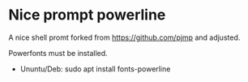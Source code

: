 # Nice prompt powerline

A nice shell promt forked from https://github.com/pjmp and adjusted.

Powerfonts must be installed.

- Ununtu/Deb: sudo apt install fonts-powerline
